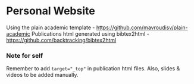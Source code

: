 # Personal Website
Using the plain academic template - https://github.com/mavroudisv/plain-academic
Publications html generated using bibtex2html - https://github.com/backtracking/bibtex2html

### Note for self
Remember to add `` target="_top" `` in publication html files. Also, slides & videos to be added manually. 


